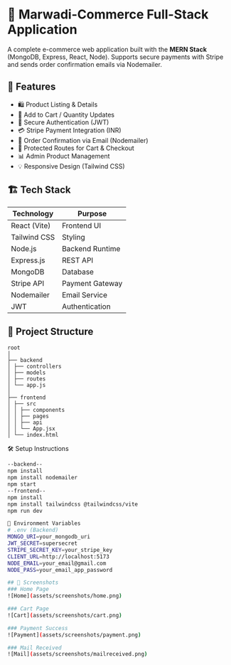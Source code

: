 # 🛒 Marwadi-Commerce  Full-Stack Application

A complete e-commerce web application built with the **MERN Stack** (MongoDB, Express, React, Node). Supports secure payments with Stripe and sends order confirmation emails via Nodemailer.

## 🚀 Features
- 🛍️ Product Listing & Details
- 🛒 Add to Cart / Quantity Updates
- 🔑 Secure Authentication (JWT)
- 💳 Stripe Payment Integration (INR)
- 📧 Order Confirmation via Email (Nodemailer)
- 🔐 Protected Routes for Cart & Checkout
- 📊 Admin Product Management
- 💡 Responsive Design (Tailwind CSS)

## 🏗️ Tech Stack
| Technology   | Purpose        |
|--------------|----------------|
| React (Vite) | Frontend UI    |
| Tailwind CSS | Styling        |
| Node.js      | Backend Runtime|
| Express.js   | REST API       |
| MongoDB      | Database       |
| Stripe API   | Payment Gateway|
| Nodemailer   | Email Service  |
| JWT          | Authentication |

## 📂 Project Structure
````` 
root
│
├── backend
│ ├── controllers
│ ├── models
│ ├── routes
│ └── app.js
│
├── frontend
│ ├── src
│ │ ├── components
│ │ ├── pages
│ │ ├── api
│ │ └── App.jsx
│ └── index.html
````` 

 🛠️ Setup Instructions

```bash
--backend--
npm install
npm install nodemailer
npm start
--frontend--
npm install
npm install tailwindcss @tailwindcss/vite
npm run dev

🔑 Environment Variables
# .env (Backend)
MONGO_URI=your_mongodb_uri
JWT_SECRET=supersecret
STRIPE_SECRET_KEY=your_stripe_key
CLIENT_URL=http://localhost:5173
NODE_EMAIL=your_email@gmail.com
NODE_PASS=your_email_app_password

## 📸 Screenshots
### Home Page
![Home](assets/screenshots/home.png)

### Cart Page
![Cart](assets/screenshots/cart.png)

### Payment Success
![Payment](assets/screenshots/payment.png)

### Mail Received
![Mail](assets/screenshots/mailreceived.png)



